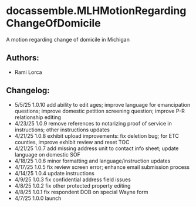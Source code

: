 # docassemble.MLHMotionRegardingChangeOfDomicile

A motion regarding change of domicile in Michigan

## Authors:

* Rami Lorca

## Changelog:
* 5/5/25   1.0.10 add ability to edit ages; improve language for emancipation questions; improve domestic petition screening question; improve P-R relationship editing
* 4/23/25  1.0.9 remove references to notarizing proof of service in instructions; other instructions updates
* 4/21/25  1.0.8 exhibit upload improvements: fix deletion bug; for ETC counties, improve exhibit review and reset TOC
* 4/21/25  1.0.7 add missing address unit to contact info sheet; update language on domestic SOF
* 4/18/25  1.0.6 minor formatting and language/instruction updates
* 4/17/25  1.0.5 fix review screen error; enhance email submission process
* 4/14/25  1.0.4 update instructions
* 4/9/25   1.0.3 fix confidential address field issues
* 4/8/25   1.0.2 fix other protected property editing
* 4/8/25   1.0.1 fix respondent DOB on special Wayne form
* 4/7/25   1.0.0 launch